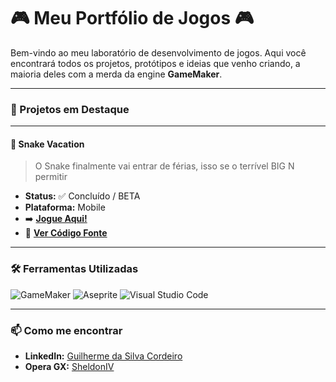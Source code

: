 # 🎮 Meu Portfólio de Jogos 🎮

Bem-vindo ao meu laboratório de desenvolvimento de jogos. Aqui você encontrará todos os projetos, protótipos e ideias que venho criando, a maioria deles com a merda da engine **GameMaker**.

---

### 🚀 Projetos em Destaque

---

#### 👾 Snake Vacation

> O Snake finalmente vai entrar de férias, isso se o terrível BIG N permitir

* **Status:** ✅ Concluído / BETA
* **Plataforma:** Mobile
* ➡️ **[Jogue Aqui!](https://gx.games/games/uqmupi/snake-vacation/tracks/829dc0e1-530e-4566-861b-1d8c33e4aec0/)**
* 📂 **[Ver Código Fonte](https://github.com/guilherme-digitron/jogos/tree/main/snake%20vacations)**

---

### 🛠️ Ferramentas Utilizadas

<p align="left">
  <img src="https://img.shields.io/badge/GameMaker-000000?style=for-the-badge&logo=gamemaker&logoColor=white" alt="GameMaker"/>
  <img src="https://img.shields.io/badge/Aseprite-7D929E?style=for-the-badge&logo=aseprite&logoColor=white" alt="Aseprite"/>
  <img src="https://img.shields.io/badge/Visual_Studio_Code-007ACC?style=for-the-badge&logo=visual-studio-code&logoColor=white" alt="Visual Studio Code"/>
</p>

---

### 📫 Como me encontrar

* **LinkedIn:** [Guilherme da Silva Cordeiro](https://www.linkedin.com/in/guilherme-da-silva-cordeiro-0670b930a)
* **Opera GX:** [SheldonIV](https://gx.me/pt-br/SheldonIV/?tab=achievements)
